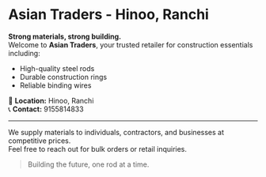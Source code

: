 # Asian Traders - Hinoo, Ranchi

**Strong materials, strong building.**  
Welcome to **Asian Traders**, your trusted retailer for construction essentials including:

- High-quality steel rods  
- Durable construction rings  
- Reliable binding wires  

📍 **Location:** Hinoo, Ranchi  
📞 **Contact:** 9155814833

---

We supply materials to individuals, contractors, and businesses at competitive prices.  
Feel free to reach out for bulk orders or retail inquiries.

> Building the future, one rod at a time.

